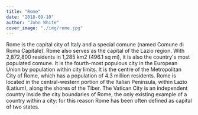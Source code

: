 ```yaml
---
title: "Rome"
date: "2018-09-10"
author: "John White"
cover_image: "./img/rome.jpg"
---
```

Rome is the capital city of Italy and a special comune (named Comune di Roma Capitale). Rome also serves as the capital of the Lazio region. With 2,872,800 residents in 1,285 km2 (496.1 sq mi), it is also the country's most populated comune. It is the fourth-most populous city in the European Union by population within city limits. It is the centre of the Metropolitan City of Rome, which has a population of 4.3 million residents. Rome is located in the central-western portion of the Italian Peninsula, within Lazio (Latium), along the shores of the Tiber. The Vatican City is an independent country inside the city boundaries of Rome, the only existing example of a country within a city: for this reason Rome has been often defined as capital of two states.
